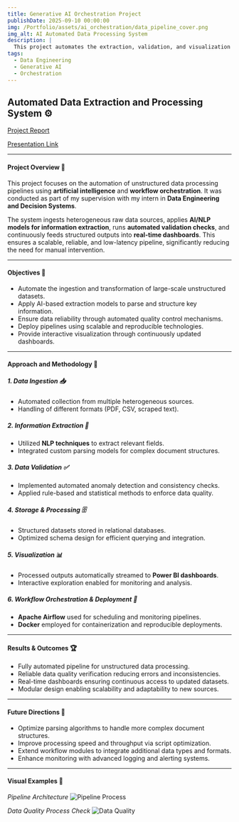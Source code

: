 ```yaml
---
title: Generative AI Orchestration Project
publishDate: 2025-09-10 00:00:00
img: /Portfolio/assets/ai_orchestration/data_pipeline_cover.png
img_alt: AI Automated Data Processing System
description: |
  This project automates the extraction, validation, and visualization of unstructured data using AI-driven techniques. It leverages workflow orchestration, containerization, and real-time dashboards to ensure scalable, efficient, and reliable data processing.
tags:
  - Data Engineering
  - Generative AI
  - Orchestration
---
```


## Automated Data Extraction and Processing System ⚙️
<a href="/Portfolio/assets/ai_orchestration/ai_orchestration_report.pdf" target="_blank" rel="noopener noreferrer">Project Report</a>  

<a href="/Portfolio/assets/ai_orchestration/ai_orchestration_presentation.pdf" target="_blank" rel="noopener noreferrer">Presentation Link</a>  

---

#### Project Overview 📖
This project focuses on the automation of unstructured data processing pipelines using **artificial intelligence** and **workflow orchestration**. It was conducted as part of my supervision with my intern in **Data Engineering and Decision Systems**.  

The system ingests heterogeneous raw data sources, applies **AI/NLP models for information extraction**, runs **automated validation checks**, and continuously feeds structured outputs into **real-time dashboards**. This ensures a scalable, reliable, and low-latency pipeline, significantly reducing the need for manual intervention.

---

#### Objectives 🎯
- Automate the ingestion and transformation of large-scale unstructured datasets.  
- Apply AI-based extraction models to parse and structure key information.  
- Ensure data reliability through automated quality control mechanisms.  
- Deploy pipelines using scalable and reproducible technologies.  
- Provide interactive visualization through continuously updated dashboards.  

---

#### Approach and Methodology 🔬

##### 1. Data Ingestion 📥
- Automated collection from multiple heterogeneous sources.  
- Handling of different formats (PDF, CSV, scraped text).  

##### 2. Information Extraction 🤖
- Utilized **NLP techniques** to extract relevant fields.  
- Integrated custom parsing models for complex document structures.  

##### 3. Data Validation ✅
- Implemented automated anomaly detection and consistency checks.  
- Applied rule-based and statistical methods to enforce data quality.  

##### 4. Storage & Processing 🗄️
- Structured datasets stored in relational databases.  
- Optimized schema design for efficient querying and integration.  

##### 5. Visualization 📊
- Processed outputs automatically streamed to **Power BI dashboards**.  
- Interactive exploration enabled for monitoring and analysis.  

##### 6. Workflow Orchestration & Deployment 🚀
- **Apache Airflow** used for scheduling and monitoring pipelines.  
- **Docker** employed for containerization and reproducible deployments.  

---

#### Results & Outcomes 🏆
- Fully automated pipeline for unstructured data processing.  
- Reliable data quality verification reducing errors and inconsistencies.  
- Real-time dashboards ensuring continuous access to updated datasets.  
- Modular design enabling scalability and adaptability to new sources.  

---

#### Future Directions 🔮
- Optimize parsing algorithms to handle more complex document structures.  
- Improve processing speed and throughput via script optimization.  
- Extend workflow modules to integrate additional data types and formats.  
- Enhance monitoring with advanced logging and alerting systems.  

---

#### Visual Examples 📸
*Pipeline Architecture*
![Pipeline Process](/Portfolio/assets/ai_orchestration/workflow_pipeline.png)

*Data Quality Process Check*
![Data Quality](/Portfolio/assets/ai_orchestration/data_quality_check.png)

